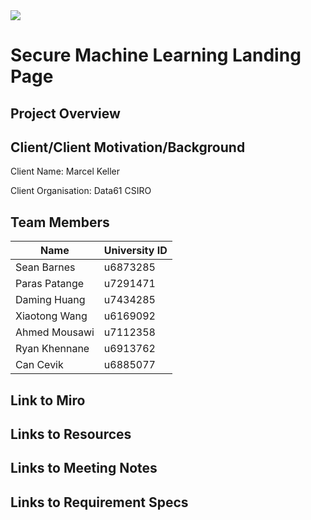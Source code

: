 <img src="https://capsule-render.vercel.app/api?type=waving&color=auto&height=300&section=header&text=Security&fontSize=110" />
<div style='display: none'>
https://github.com/kyechan99/capsule-render#fontcolor
</div>

# Secure Machine Learning Landing Page
## Project Overview
## Client/Client Motivation/Background
Client Name: Marcel Keller

Client Organisation: Data61 CSIRO
## Team Members
| Name | University ID |
|------|-------------- |
| Sean Barnes | u6873285 |
| Paras Patange | u7291471|
| Daming Huang	| u7434285 |
| Xiaotong Wang	| u6169092 |
| Ahmed Mousawi	| u7112358 |
| Ryan Khennane	| u6913762 |
| Can Cevik | u6885077 |

## Link to Miro
## Links to Resources
## Links to Meeting Notes
## Links to Requirement Specs
